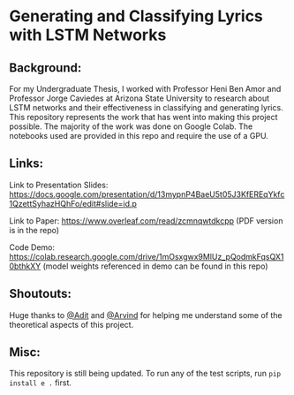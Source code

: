 # Generating and Classifying Lyrics with LSTM Networks

## Background:
For my Undergraduate Thesis, I worked with Professor Heni Ben Amor and Professor Jorge Caviedes at Arizona State University to research about LSTM networks and their effectiveness in classifying and generating lyrics. This repository represents the work that has went into making this project possible. The majority of the work was done on Google Colab. The notebooks used are provided in this repo and require the use of a GPU.

## Links:
Link to Presentation Slides: https://docs.google.com/presentation/d/13mypnP4BaeU5t05J3KfEREqYkfc1QzettSyhazHQhFo/edit#slide=id.p

Link to Paper: https://www.overleaf.com/read/zcmnqwtdkcpp (PDF version is in the repo)

Code Demo: https://colab.research.google.com/drive/1mOsxgwx9MlUz_pQodmkFqsQX10bthkXY (model weights referenced in demo can be found in this repo)

## Shoutouts:
Huge thanks to [@Adit](https://github.com/adeshpande3) and [@Arvind]( https://github.com/arvindsankar) for helping me understand some of the theoretical aspects of this project. 

## Misc:
This repository is still being updated. To run any of the test scripts, run `pip install e .` first. 
